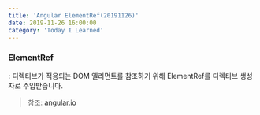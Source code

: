 ```yaml
---
title: 'Angular ElementRef(20191126)'
date: 2019-11-26 16:00:00
category: 'Today I Learned'
---
```


### ElementRef

: 디렉티브가 적용되는 DOM 엘리먼트를 참조하기 위해 ElementRef를 디렉티브 생성자로 주입받습니다.

> 참조: [angular.io](https://angular.kr/guide/attribute-directives)

